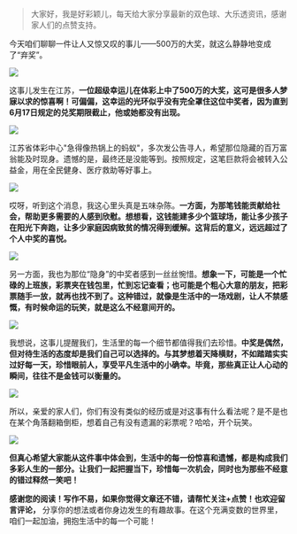 > 大家好，我是好彩颖儿，每天给大家分享最新的双色球、大乐透资讯，感谢家人们的点赞支持。

今天咱们聊聊一件让人又惊又叹的事儿——500万的大奖，就这么静静地变成了“弃奖”。


![](https://cdn.jsdelivr.net/gh/wangwenjie1314/PicCDN/2024-6-20/1718851868913-image.png)


这事儿发生在江苏，**一位超级幸运儿在体彩上中了500万的大奖，这可是很多人梦寐以求的惊喜啊！可偏偏，这幸运的光环似乎没有完全罩住这位中奖者，因为直到6月17日规定的兑奖期限截止，他或她都没有出现。**


![](https://cdn.jsdelivr.net/gh/wangwenjie1314/PicCDN/2024-6-20/1718851885929-image.png)


江苏省体彩中心"急得像热锅上的蚂蚁"，多次发公告寻人，希望那位隐藏的百万富翁能及时现身。遗憾的是，最终还是没能等到。按照规定，这笔巨款将会被转入公益金，用在全民健身、医疗救助等好事上。


![](https://cdn.jsdelivr.net/gh/wangwenjie1314/PicCDN/2024-6-20/1718851895625-image.png)


哎呀，听到这个消息，我这心里头真是五味杂陈。**一方面，为那笔钱能贡献给社会，帮助更多需要的人感到欣慰。想想看，这钱能建多少个篮球场，能让多少孩子在阳光下奔跑，让多少家庭因病致贫的情况得到缓解。这背后的意义，远远超过了个人中奖的喜悦。**


![](https://cdn.jsdelivr.net/gh/wangwenjie1314/PicCDN/2024-6-20/1718851904554-image.png)


另一方面，我也为那位“隐身”的中奖者感到一丝丝惋惜。**想象一下，可能是一个忙碌的上班族，彩票夹在钱包里，忙到忘记查看；也可能是个粗心大意的朋友，把彩票随手一放，就再也找不到了。这种错过，就像是生活中的一场戏剧，让人不禁感慨，有时候命运的玩笑，就是这么不经意间开的。**

![](https://cdn.jsdelivr.net/gh/wangwenjie1314/PicCDN/2024-6-20/1718851987651-image.png)


我想说，这事儿提醒我们，生活里的每一个细节都值得我们去珍惜。**中奖是偶然，但对待生活的态度却是我们自己可以选择的。与其梦想着天降横财，不如踏踏实实过好每一天，珍惜眼前人，享受平凡生活中的小确幸。毕竟，那些真正让人心动的瞬间，往往不是金钱可以衡量的。**


![](https://cdn.jsdelivr.net/gh/wangwenjie1314/PicCDN/2024-6-20/1718852028831-image.png)


所以，亲爱的家人们，你们有没有类似的经历或是对这事有什么看法呢？是不是也在某个角落翻箱倒柜，想着自己有没有遗漏的彩票呢？哈哈，开个玩笑。


![](https://cdn.jsdelivr.net/gh/wangwenjie1314/PicCDN/2024-6-20/1718851846031-image.png)


**但真心希望大家能从这件事中体会到，生活中的每一份惊喜和遗憾，都是构成我们多彩人生的一部分。让我们一起把握当下，珍惜每一次机会，同时也为那些不经意的错过释然一笑吧！**

**感谢您的阅读！写作不易，如果你觉得文章还不错，请帮忙关注+点赞！也欢迎留言评论，** 分享你的想法或者你身边发生的有趣故事。在这个充满变数的世界里，咱们一起加油，拥抱生活中的每一个可能！
